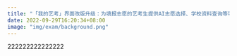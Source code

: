 ```yaml
---
title: "「我的艺考」界面改版升级：为填报志愿的艺考生提供AI志愿选择、学校资料查询等功能。"
date: 2022-09-29T16:20:34+08:00
image: "img/exam/background.png"
---
```


222222222222222